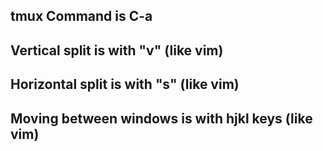 
## tmux Command is C-a

## Vertical split is with "v" (like vim)

## Horizontal split is with "s" (like vim)

## Moving between windows is with hjkl keys (like vim)
